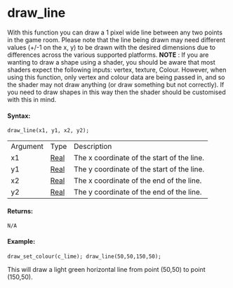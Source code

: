 # draw_line

With this function you can draw a 1 pixel wide line between any two
points in the game room. Please note that the line being drawn may need
different values (+/-1 on the x, y) to be drawn with the desired
dimensions due to differences across the various supported platforms.
**NOTE** : If you are wanting to draw a shape using a shader, you should
be aware that most shaders expect the following inputs: vertex, texture,
Colour. However, when using this function, only vertex and colour data
are being passed in, and so the shader may not draw anything (or draw
something but not correctly). If you need to draw shapes in this way
then the shader should be customised with this in mind.

#### Syntax:

``` gml
draw_line(x1, y1, x2, y2);
```

|          |                                                                         |                                            |
|----------|-------------------------------------------------------------------------|--------------------------------------------|
| Argument | Type                                                                    | Description                                |
| x1       |  [Real](../../../../../GameMaker_Language/GML_Overview/Data_Types)  | The x coordinate of the start of the line. |
| y1       |  [Real](../../../../../GameMaker_Language/GML_Overview/Data_Types)  | The y coordinate of the start of the line. |
| x2       |  [Real](../../../../../GameMaker_Language/GML_Overview/Data_Types)  | The x coordinate of the end of the line.   |
| y2       |  [Real](../../../../../GameMaker_Language/GML_Overview/Data_Types)  | The y coordinate of the end of the line.   |

#### Returns:

``` gml
N/A
```

#### Example:

``` gml
draw_set_colour(c_lime); draw_line(50,50,150,50);
```

This will draw a light green horizontal line from point (50,50) to point
(150,50).
